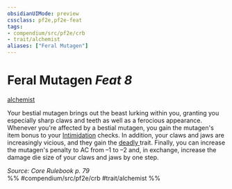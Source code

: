 ```yaml
---
obsidianUIMode: preview
cssclass: pf2e,pf2e-feat
tags:
- compendium/src/pf2e/crb
- trait/alchemist
aliases: ["Feral Mutagen"]
---
```

# Feral Mutagen  *Feat 8*  
[alchemist](Reference/Rules/Traits/alchemist.md "Alchemist Class Trait")  


Your bestial mutagen brings out the beast lurking within you, granting you especially sharp claws and teeth as well as a ferocious appearance. Whenever you're affected by a bestial mutagen, you gain the mutagen's item bonus to your [Intimidation](skills.md#Intimidation) checks. In addition, your claws and jaws are increasingly vicious, and they gain the [deadly <d10>](rules/traits/deadly-d10.md "Deadly Weapon Trait") trait. Finally, you can increase the mutagen's penalty to AC from –1 to –2 and, in exchange, increase the damage die size of your claws and jaws by one step.

*Source: Core Rulebook p. 79*  
%% #compendium/src/pf2e/crb #trait/alchemist %%